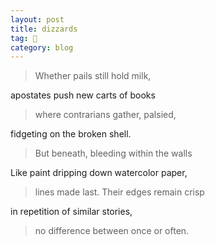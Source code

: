 ```yaml
---
layout: post
title: dizzards
tag: 🍞
category: blog
---
```


>Whether pails still hold milk, 

apostates push new carts of books

>where contrarians gather, palsied,

fidgeting on the broken shell.  
>But beneath, bleeding within the walls

Like paint dripping down watercolor paper,
>lines made last.  Their edges remain crisp 

in repetition of similar stories, 
>no difference between once or often.



